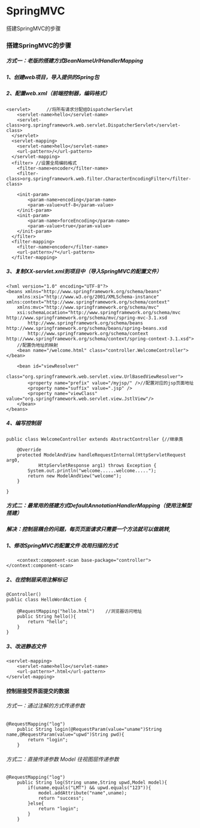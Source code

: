 # SpringMVC
搭建SpringMVC的步骤
### 搭建SpringMVC的步骤

##### 方式一：老版的搭建方式**BeanNameUrlHandlerMapping**

##### 1、创建web项目，导入提供的Spring包

##### 2、配置web.xml（前端控制器，编码格式）

```
<servlet>      //将所有请求分配给DispatcherServlet
  	<servlet-name>hello</servlet-name>
  	<servlet-class>org.springframework.web.servlet.DispatcherServlet</servlet-class>
  </servlet>
  <servlet-mapping>
  	<servlet-name>hello</servlet-name>
  	<url-pattern>/</url-pattern>
  </servlet-mapping>
  <filter> //设置全局编码格式
  	<filter-name>encoder</filter-name>
  	<filter-class>org.springframework.web.filter.CharacterEncodingFilter</filter-class>
  	
  	<init-param>
  		<param-name>encoding</param-name>
  		<param-value>utf-8</param-value>
  	</init-param>
  	<init-param>
  		<param-name>forceEncoding</param-name>
  		<param-value>true</param-value>
  	</init-param>
  </filter>
  <filter-mapping>
  	<filter-name>encoder</filter-name>
  	<url-pattern>/*</url-pattern>
  </filter-mapping>
```

##### 3、复制XX-servlet.xml到项目中（导入SpringMVC的配置文件）

```
<?xml version="1.0" encoding="UTF-8"?>
<beans xmlns="http://www.springframework.org/schema/beans"
	xmlns:xsi="http://www.w3.org/2001/XMLSchema-instance" xmlns:context="http://www.springframework.org/schema/context"
	xmlns:mvc="http://www.springframework.org/schema/mvc"
	xsi:schemaLocation="http://www.springframework.org/schema/mvc http://www.springframework.org/schema/mvc/spring-mvc-3.1.xsd
		http://www.springframework.org/schema/beans http://www.springframework.org/schema/beans/spring-beans.xsd
		http://www.springframework.org/schema/context http://www.springframework.org/schema/context/spring-context-3.1.xsd">
	//配置伪地址的映射
	<bean name="/welcome.html" class="controller.WelcomeController"></bean>

	<bean id="viewResolver"  
		class="org.springframework.web.servlet.view.UrlBasedViewResolver">
		<property name="prefix" value="/myjsp/" />//配置对应的jsp页面地址
		<property name="suffix" value=".jsp" />
		<property name="viewClass" value="org.springframework.web.servlet.view.JstlView"/>	
	</bean>
</beans>	
```

##### 4、编写控制层

```
public class WelcomeController extends AbstractController {//继承类

	@Override
	protected ModelAndView handleRequestInternal(HttpServletRequest arg0,
			HttpServletResponse arg1) throws Exception {
		System.out.println("welcome......welcome.....");
		return new ModelAndView("welcome");
	}

}
```

##### 方式二：最常用的搭建方式**DefaultAnnotationHandlerMapping**（使用注解型搭建）

##### *解决：控制层耦合的问题，每页页面请求只需要一个方法就可以做跳转,*

##### 1、修改SpringMVC的配置文件 改用扫描的方式

```
	<context:component-scan base-package="controller"></context:component-scan>
```

##### 2、在控制层采用注解标记

```
@Controller()
public class HelloWordAction {
	
	@RequestMapping("hello.html")    //浏览器访问地址
	public String hello(){
		return "hello";
	}
}
```

##### 3、改进静态文件

```
<servlet-mapping>
  	<servlet-name>hello</servlet-name>
  	<url-pattern>*.html</url-pattern>
</servlet-mapping>
```

#### 控制层接受界面提交的数据

###### 方式一：通过注解的方式传递参数

```
@RequestMapping("log")  
	public String login(@RequestParam(value="uname")String name,@RequestParam(value="upwd")String pwd){
		return "login";
	}
```

###### 方式二：直接传递参数    Model 往视图层传递参数

```
@RequestMapping("log")
	public String log(String uname,String upwd,Model model){
		if(uname.equals("LMT") && upwd.equals("123")){
			model.addAttribute("name",uname);
			return "success";
		}else{
			return "login";
		}
	}
```

